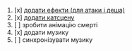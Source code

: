 1. [x] [додати ефекти (для атаки і деша)](https://youtu.be/fydKpWC80Ew?si=g0vYuqLlE5Ms-sbh) 
2. [x] [додати катсцену](https://youtu.be/AXGcKi66ENc?si=Tp-M2kAPFXIl4SAe)
3. [ ] зробити анімацію смерті
4. [x] додати музику
5. [ ] синхронізувати музику



